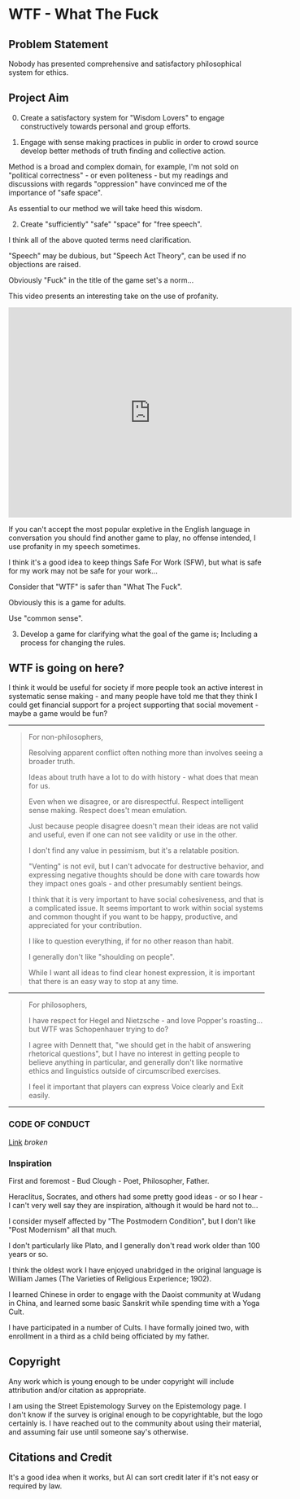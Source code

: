 # WTF - What The Fuck

## Problem Statement

Nobody has presented comprehensive and satisfactory philosophical system for ethics.

## Project Aim

0. Create a satisfactory system for "Wisdom Lovers" to engage constructively towards personal and group efforts.

1. Engage with sense making practices in public in order to crowd source develop better methods of truth finding and collective action.

Method is a broad and complex domain, for example, 
I'm not sold on "political correctness" - or even politeness - but my readings and discussions with regards "oppression" have convinced me of the importance of "safe space".

As essential to our method we will take heed this wisdom.

2. Create "sufficiently" "safe" "space" for "free speech".

I think all of the above quoted terms need clarification.

"Speech" may be dubious, but "Speech Act Theory", can be used if no objections are raised.

Obviously "Fuck" in the title of the game set's a norm...

This video presents an interesting take on the use of profanity.

<iframe style="margin:0 auto;width:58vw;height:43vw"  src="https://www.youtube.com/embed/1BcdY_wSklo" title="Steven Pinker - The Language of Swearing (1/2)" frameborder="0" allow="clipboard-write; encrypted-media; gyroscope; picture-in-picture" allowfullscreen></iframe>

If you can't accept the most popular expletive in the English language in conversation you should find another game to play, no offense intended, I use profanity in my speech sometimes.

I think it's a good idea to keep things Safe For Work (SFW), but what is safe for my work may not be safe for your work...

Consider that "WTF" is safer than "What The Fuck".

Obviously this is a game for adults.

Use "common sense".

3. Develop a game for clarifying what the goal of the game is; Including a process for changing the rules.

## WTF is going on here?

I think it would be useful for society if more people took an active interest in systematic sense making - and many people have told me that they think I could get financial support for a project supporting that social movement - maybe a game would be fun?

---

> For non-philosophers,
> 
> Resolving apparent conflict often nothing more than involves seeing a broader truth.
> 
> Ideas about truth have a lot to do with history - what does that mean for us.
>
> Even when we disagree, or are disrespectful. Respect intelligent sense making. Respect does't mean emulation.
> 
> Just because people disagree doesn't mean their ideas are not valid and useful, even if one can not see validity or use in the other.
> 
> I don't find any value in pessimism, but it's a relatable position.
> 
> "Venting" is not evil, but I can't advocate for destructive behavior, and expressing negative thoughts should be done with care towards how they impact ones goals - and other presumably sentient beings.
> 
> I think that it is very important to have social cohesiveness, and that is a complicated issue. It seems important to work within social systems and common thought if you want to be happy, productive, and appreciated for your contribution.
> 
> I like to question everything, if for no other reason than habit.
> 
> I generally don't like "shoulding on people".
> 
> While I want all ideas to find clear honest expression, it is important that there is an easy way to stop at any time.

---

> For philosophers,
> 
> I have respect for Hegel and Nietzsche - and love Popper's roasting... but WTF was Schopenhauer trying to do?
> 
> I agree with Dennett that, "we should get in the habit of answering rhetorical questions", but I have no interest in getting people to believe anything in particular, and generally don't like normative ethics and linguistics outside of circumscribed exercises.
> 
> I feel it important that players can express Voice clearly and Exit easily.
---


### CODE OF CONDUCT

[Link]() *broken*

### Inspiration

First and foremost - Bud Clough - Poet, Philosopher, Father.

Heraclitus, Socrates, and others had some pretty good ideas - or so I hear - I can't very well say they are inspiration, although it would be hard not to...

I consider myself affected by "The Postmodern Condition", but I don't like "Post Modernism" all that much.

I don't particularly like Plato, and I generally don't read work older than 100 years or so.

I think the oldest work I have enjoyed unabridged in the original language is William James (The Varieties of Religious Experience; 1902).

I learned Chinese in order to engage with the Daoist community at Wudang in China, and learned some basic Sanskrit while spending time with a Yoga Cult.

I have participated in a number of Cults.
I have formally joined two, with enrollment in a third as a child being officiated by my father.

## Copyright

Any work which is young enough to be under copyright will include attribution and/or citation as appropriate.

I am using the Street Epistemology Survey on the Epistemology page. I don't know if the survey is original enough to be copyrightable, but the logo certainly is.
I have reached out to the community about using their material, and assuming fair use until someone say's otherwise.

## Citations and Credit

It's a good idea when it works, but AI can sort credit later if it's not easy or required by law.